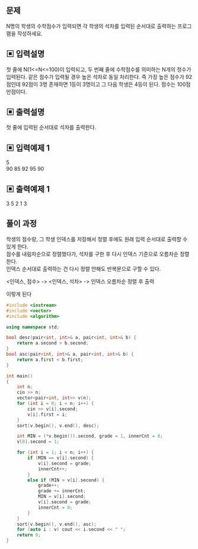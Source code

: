 ## 문제
N명의 학생의 수학점수가 입력되면 각 학생의 석차를 입력된 순서대로 출력하는 프로그램을 
작성하세요.
## ▣ 입력설명
첫 줄에 N(1<=N<=100)이 입력되고, 두 번째 줄에 수학점수를 의미하는 N개의 정수가 입력된다. 같은 점수가 입력될 경우 높은 석차로 동일 처리한다. 즉 가장 높은 점수가 92점인데 92점이 3명 존재하면 1등이 3명이고 그 다음 학생은 4등이 된다. 점수는 100점 만점이다.
## ▣ 출력설명
첫 줄에 입력된 순서대로 석차를 출력한다.
## ▣ 입력예제 1 
5<br>
90 85 92 95 90
## ▣ 출력예제 1
3 5 2 1 3
## 풀이 과정

학생의 점수랑, 그 학생 인덱스를 저장해서 정렬 후에도 원래 입력 순서대로 출력할 수 있게 한다.<br>
점수를 내림차순으로 정렬했다가, 석차를 구한 후 다시 인덱스 기준으로 오름차순 정렬한다.<br>
인덱스 순서대로 출력하는 건 다시 정렬 안해도 반복문으로 구할 수 있다.<br>

<인덱스, 점수> -> <인덱스, 석차> -> 인덱스 오름차순 정렬 후 출력<br>

이렇게 된다


```C++
#include <iostream>
#include <vector>
#include <algorithm>

using namespace std;

bool desc(pair<int, int>& a, pair<int, int>& b) {
	return a.second > b.second;
}
bool asc(pair<int, int>& a, pair<int, int>& b) {
	return a.first < b.first;
}

int main()
{
	int n;
	cin >> n;
	vector<pair<int, int>> v(n);
	for (int i = 0; i < n; i++) {
		cin >> v[i].second;
		v[i].first = i;
	}
	sort(v.begin(), v.end(), desc);

	int MIN = (*v.begin()).second, grade = 1, innerCnt = 0;
	v[0].second = 1;

	for (int i = 1; i < n; i++) {
		if (MIN == v[i].second) {
			v[i].second = grade;
			innerCnt++;
		}
		else if (MIN > v[i].second) {
			grade++;
			grade += innerCnt;
			MIN = v[i].second;
			v[i].second = grade;
			innerCnt = 0;
		}
	}
	sort(v.begin(), v.end(), asc);
	for (auto i : v) cout << i.second << " ";
	return 0;
}
```
